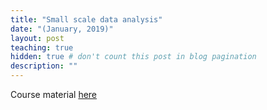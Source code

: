 ```yaml
---
title: "Small scale data analysis"
date: "(January, 2019)" 
layout: post
teaching: true
hidden: true # don't count this post in blog pagination
description: ""
---
```


Course material [here](SmallScaleDataAnalysis.zip)